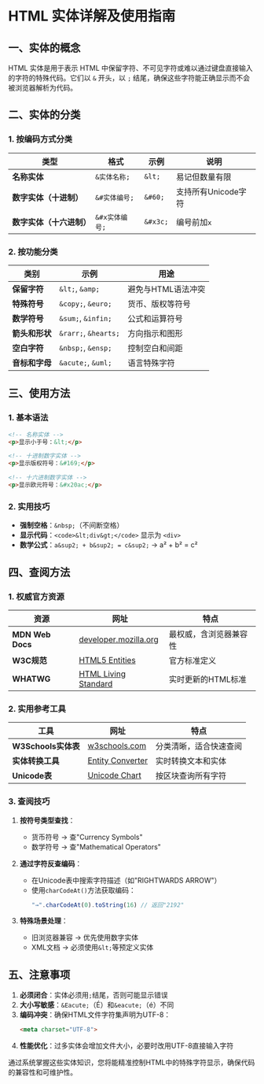 # HTML 实体详解及使用指南

## 一、实体的概念

HTML 实体是用于表示 HTML 中保留字符、不可见字符或难以通过键盘直接输入的字符的特殊代码。它们以 `&` 开头，以 `;` 结尾，确保这些字符能正确显示而不会被浏览器解析为代码。

## 二、实体的分类

### 1. 按编码方式分类

| 类型                     | 格式           | 示例     | 说明                |
| ------------------------ | -------------- | -------- | ------------------- |
| **名称实体**             | `&实体名称;`   | `&lt;`   | 易记但数量有限      |
| **数字实体（十进制）**   | `&#实体编号;`  | `&#60;`  | 支持所有Unicode字符 |
| **数字实体（十六进制）** | `&#x实体编号;` | `&#x3c;` | 编号前加`x`         |

### 2. 按功能分类

| 类别           | 示例                 | 用途               |
| -------------- | -------------------- | ------------------ |
| **保留字符**   | `&lt;`, `&amp;`      | 避免与HTML语法冲突 |
| **特殊符号**   | `&copy;`, `&euro;`   | 货币、版权等符号   |
| **数学符号**   | `&sum;`, `&infin;`   | 公式和运算符号     |
| **箭头和形状** | `&rarr;`, `&hearts;` | 方向指示和图形     |
| **空白字符**   | `&nbsp;`, `&ensp;`   | 控制空白和间距     |
| **音标和字母** | `&acute;`, `&uml;`   | 语言特殊字符       |

## 三、使用方法

### 1. 基本语法

```html
<!-- 名称实体 -->
<p>显示小于号：&lt;</p>

<!-- 十进制数字实体 -->
<p>显示版权符号：&#169;</p>

<!-- 十六进制数字实体 -->
<p>显示欧元符号：&#x20ac;</p>
```

### 2. 实用技巧

- **强制空格**：`&nbsp;`（不间断空格）
- **显示代码**：`<code>&lt;div&gt;</code>` 显示为 `<div>`
- **数学公式**：`a&sup2; + b&sup2; = c&sup2;` → a² + b² = c²

## 四、查阅方法

### 1. 权威官方资源

| 资源             | 网址                                                         | 特点                   |
| ---------------- | ------------------------------------------------------------ | ---------------------- |
| **MDN Web Docs** | [developer.mozilla.org](https://developer.mozilla.org/zh-CN/docs/Glossary/Entity) | 最权威，含浏览器兼容性 |
| **W3C规范**      | [HTML5 Entities](https://www.w3.org/TR/html5/syntax.html#named-character-references) | 官方标准定义           |
| **WHATWG**       | [HTML Living Standard](https://html.spec.whatwg.org/multipage/named-characters.html) | 实时更新的HTML标准     |

### 2. 实用参考工具

| 工具                | 网址                                                         | 特点                   |
| ------------------- | ------------------------------------------------------------ | ---------------------- |
| **W3Schools实体表** | [w3schools.com](https://www.w3schools.com/html/html_entities.asp) | 分类清晰，适合快速查阅 |
| **实体转换工具**    | [Entity Converter](https://www.freeformatter.com/html-entities.html) | 实时转换文本和实体     |
| **Unicode表**       | [Unicode Chart](https://www.unicode.org/charts/)             | 按区块查询所有字符     |

### 3. 查阅技巧

1. **按符号类型查找**：
   - 货币符号 → 查"Currency Symbols"
   - 数学符号 → 查"Mathematical Operators"

2. **通过字符反查编码**：
   - 在Unicode表中搜索字符描述（如"RIGHTWARDS ARROW"）
   - 使用`charCodeAt()`方法获取编码：
     ```javascript
     "→".charCodeAt(0).toString(16) // 返回"2192"
     ```

3. **特殊场景处理**：
   - 旧浏览器兼容 → 优先使用数字实体
   - XML文档 → 必须使用`&lt;`等预定义实体

## 五、注意事项

1. **必须闭合**：实体必须用`;`结尾，否则可能显示错误
2. **大小写敏感**：`&Eacute;`（É）和`&eacute;`（é）不同
3. **编码冲突**：确保HTML文件字符集声明为UTF-8：
   ```html
   <meta charset="UTF-8">
   ```
4. **性能优化**：过多实体会增加文件大小，必要时改用UTF-8直接输入字符

通过系统掌握这些实体知识，您将能精准控制HTML中的特殊字符显示，确保代码的兼容性和可维护性。